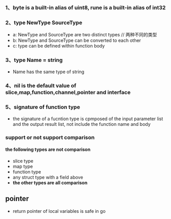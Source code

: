 ### 1、byte is a built-in alias of uint8, rune is a built-in alias of int32
### 2、type NewType SourceType
- a: NewType and SourceType are two distinct types // 两种不同的类型
- b: NewType and SourceType can be converted to each other
- c: type can be defined within function body
### 3、type Name = string
- Name has the same type of string
### 4、nil is the default value of slice,map,function,channel,pointer and interface
### 5、signature of function type
- the signature of a fucntion type is cpmposed of the input parameter list and the output result list, not 
include the function name and body
### support or not support comparison
#### the following types are not comparison
- slice type
- map type
- function type
- any struct type with a field above
- **the other types are all comparison**

## pointer
- return pointer of local variables is safe in go